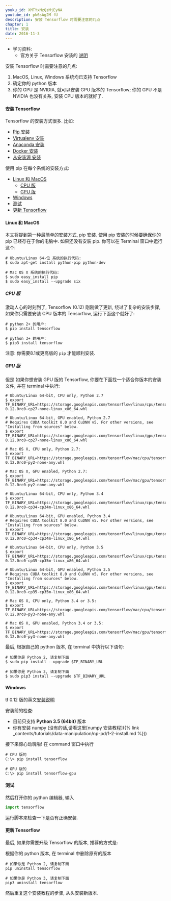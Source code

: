 ```yaml
---
youku_id: XMTYxMzQzMjEyNA
youtube_id: pk6sAg2M-fU
description: 安装 Tensorflow 时需要注意的几点
chapter: 1
title: 安装
date: 2016-11-3
---
```

* 学习资料:
  * 官方关于 Tensorflow 安装的 [说明](https://www.tensorflow.org/versions/master/get_started/os_setup.html)

安装 Tensorflow 时需要注意的几点:
1. MacOS, Linux, Windows 系统均已支持 Tensorflow
2. 确定你的 python 版本
3. 你的 GPU 是 NVIDIA, 就可以安装 GPU 版本的 Tensorflow; 你的 GPU 不是 NVIDIA 也没有关系, 安装 CPU 版本的就好了.

#### 安装 Tensorflow

Tensorflow 的安装方式很多. 比如:

* [Pip 安装](https://www.tensorflow.org/versions/master/get_started/os_setup.html#pip-installation)
* [Virtualenv 安装](https://www.tensorflow.org/versions/master/get_started/os_setup.html#virtualenv-installation)
* [Anaconda 安装](https://www.tensorflow.org/versions/master/get_started/os_setup.html#anaconda-installation)
* [Docker 安装](https://www.tensorflow.org/versions/master/get_started/os_setup.html#docker-installation)
* [从安装源 安装](https://www.tensorflow.org/versions/master/get_started/os_setup.html#installing-from-sources)

使用 pip 在每个系统的安装方式:

* [Linux 和 MacOS](#LM)
  * [CPU 版](#LM-CPU)
  * [GPU 版](#LM-GPU)
* [Windows](#W)
* [测试](#test)
* [更新 Tensorflow](#update)


<h4 class="tut-h4-pad" id="LM">Linux 和 MacOS</h4>

本文将提到第一种最简单的安装方式, pip 安装.
使用 pip 安装的时候要确保你的 pip 已经存在于你的电脑中. 如果还没有安装 pip. 
你可以在 Terminal 窗口中运行这个:

```shell
# Ubuntu/Linux 64-位 系统的执行代码:
$ sudo apt-get install python-pip python-dev

# Mac OS X 系统的执行代码:
$ sudo easy_install pip
$ sudo easy_install --upgrade six
```

<h5 id="LM-CPU">CPU 版</h5>

激动人心的时刻到了, Tensorflow (0.12) 刚刚做了更新, 绕过了复杂的安装步骤, 如果你只需要安装
CPU 版本的 Tensorflow, 运行下面这个就好了:

```shell
# python 2+ 的用户:
$ pip install tensorflow

# python 3+ 的用户:
$ pip3 install tensorflow
```

注意: 你需要8.1或更高版的 `pip` 才能顺利安装.

<h5 id="LM-GPU">GPU 版</h5>

但是 如果你想安装 GPU 版的 Tensorflow, 你要在下面找一个适合你版本的安装文件, 并在 terminal 中执行: 

```shell
# Ubuntu/Linux 64-bit, CPU only, Python 2.7
$ export TF_BINARY_URL=https://storage.googleapis.com/tensorflow/linux/cpu/tensorflow-0.12.0rc0-cp27-none-linux_x86_64.whl

# Ubuntu/Linux 64-bit, GPU enabled, Python 2.7
# Requires CUDA toolkit 8.0 and CuDNN v5. For other versions, see "Installing from sources" below.
$ export TF_BINARY_URL=https://storage.googleapis.com/tensorflow/linux/gpu/tensorflow_gpu-0.12.0rc0-cp27-none-linux_x86_64.whl

# Mac OS X, CPU only, Python 2.7:
$ export TF_BINARY_URL=https://storage.googleapis.com/tensorflow/mac/cpu/tensorflow-0.12.0rc0-py2-none-any.whl

# Mac OS X, GPU enabled, Python 2.7:
$ export TF_BINARY_URL=https://storage.googleapis.com/tensorflow/mac/gpu/tensorflow_gpu-0.12.0rc0-py2-none-any.whl

# Ubuntu/Linux 64-bit, CPU only, Python 3.4
$ export TF_BINARY_URL=https://storage.googleapis.com/tensorflow/linux/cpu/tensorflow-0.12.0rc0-cp34-cp34m-linux_x86_64.whl

# Ubuntu/Linux 64-bit, GPU enabled, Python 3.4
# Requires CUDA toolkit 8.0 and CuDNN v5. For other versions, see "Installing from sources" below.
$ export TF_BINARY_URL=https://storage.googleapis.com/tensorflow/linux/gpu/tensorflow_gpu-0.12.0rc0-cp34-cp34m-linux_x86_64.whl

# Ubuntu/Linux 64-bit, CPU only, Python 3.5
$ export TF_BINARY_URL=https://storage.googleapis.com/tensorflow/linux/cpu/tensorflow-0.12.0rc0-cp35-cp35m-linux_x86_64.whl

# Ubuntu/Linux 64-bit, GPU enabled, Python 3.5
# Requires CUDA toolkit 8.0 and CuDNN v5. For other versions, see "Installing from sources" below.
$ export TF_BINARY_URL=https://storage.googleapis.com/tensorflow/linux/gpu/tensorflow_gpu-0.12.0rc0-cp35-cp35m-linux_x86_64.whl

# Mac OS X, CPU only, Python 3.4 or 3.5:
$ export TF_BINARY_URL=https://storage.googleapis.com/tensorflow/mac/cpu/tensorflow-0.12.0rc0-py3-none-any.whl

# Mac OS X, GPU enabled, Python 3.4 or 3.5:
$ export TF_BINARY_URL=https://storage.googleapis.com/tensorflow/mac/gpu/tensorflow_gpu-0.12.0rc0-py3-none-any.whl
```

最后, 根据自己的 python 版本, 在 terminal 中执行以下语句:

```shell
# 如果你是 Python 2, 请复制下面
$ sudo pip install --upgrade $TF_BINARY_URL

# 如果你是 Python 3, 请复制下面
$ sudo pip3 install --upgrade $TF_BINARY_URL
```

<h4 class="tut-h4-pad" id="W">Windows</h4>

tf 0.12 版的英文[安装说明](https://www.tensorflow.org/versions/r0.12/get_started/os_setup.html#pip-installation-on-windows)

安装前的检查:

* 目前只支持 **Python 3.5 (64bit)** 版本
* 你有安装 numpy (没有的话,请看这里[numpy 安装教程]({% link _contents/tutorials/data-manipulation/np-pd/1-2-install.md %}))

接下来惊心动魄啦! 在 command 窗口中执行

```shell
# CPU 版的
C:\> pip install tensorflow

# GPU 版的
C:\> pip install tensorflow-gpu
```

<h4 class="tut-h4-pad" id="test">测试</h4>

然后打开你的 python 编辑器, 输入

```python
import tensorflow
```

运行脚本来检查一下是否有正确安装.

<h4 class="tut-h4-pad" id="update">更新 Tensorflow</h4> 

最后, 如果你需要升级 Tensorflow 的版本, 推荐的方式是:

根据你的 python 版本, 在 terminal 中删除原有的版本

```shell
# 如果你是 Python 2, 请复制下面
pip uninstall tensorflow

# 如果你是 Python 3, 请复制下面
pip3 uninstall tensorflow
```

然后重复这个安装教程的步骤, 从头安装新版本.
